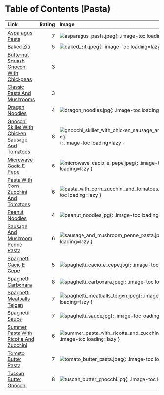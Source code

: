 # Table of Contents (Pasta)

| Link                                                                                                        |   Rating | Image                                                                                                                                           |
|:------------------------------------------------------------------------------------------------------------|---------:|:------------------------------------------------------------------------------------------------------------------------------------------------|
| [Asparagus Pasta](./asparagus_pasta.md)                                                                     |        7 | ![asparagus_pasta.jpeg](./asparagus_pasta.jpeg){: .image-toc loading=lazy }                                                                     |
| [Baked Ziti](./baked_ziti.md)                                                                               |        5 | ![baked_ziti.jpeg](./baked_ziti.jpeg){: .image-toc loading=lazy }                                                                               |
| [Butternut Squash Gnocchi With Chickpeas](./butternut_squash_gnocchi_with_chickpeas.md)                     |        3 | <!-- TODO: Capture image -->                                                                                                                    |
| [Classic Pasta And Mushrooms](./classic_pasta_and_mushrooms.md)                                             |        3 | <!-- TODO: Capture image -->                                                                                                                    |
| [Dragon Noodles](./dragon_noodles.md)                                                                       |        4 | ![dragon_noodles.jpg](./dragon_noodles.jpg){: .image-toc loading=lazy }                                                                         |
| [Gnocchi Skillet With Chicken Sausage And Tomatoes](./gnocchi_skillet_with_chicken_sausage_and_tomatoes.md) |        8 | ![gnocchi_skillet_with_chicken_sausage_and_tomatoes.jpeg](./gnocchi_skillet_with_chicken_sausage_and_tomatoes.jpeg){: .image-toc loading=lazy } |
| [Microwave Cacio E Pepe](./microwave_cacio_e_pepe.md)                                                       |        6 | ![microwave_cacio_e_pepe.jpeg](./microwave_cacio_e_pepe.jpeg){: .image-toc loading=lazy }                                                       |
| [Pasta With Corn Zucchini And Tomatoes](./pasta_with_corn_zucchini_and_tomatoes.md)                         |        6 | ![pasta_with_corn_zucchini_and_tomatoes.jpeg](./pasta_with_corn_zucchini_and_tomatoes.jpeg){: .image-toc loading=lazy }                         |
| [Peanut Noodles](./peanut_noodles.md)                                                                       |        4 | ![peanut_noodles.jpg](./peanut_noodles.jpg){: .image-toc loading=lazy }                                                                         |
| [Sausage And Mushroom Penne Pasta](./sausage_and_mushroom_penne_pasta.md)                                   |        6 | ![sausage_and_mushroom_penne_pasta.jpg](./sausage_and_mushroom_penne_pasta.jpg){: .image-toc loading=lazy }                                     |
| [Spaghetti Cacio E Cepe](./spaghetti_cacio_e_cepe.md)                                                       |        5 | ![spaghetti_cacio_e_cepe.jpg](./spaghetti_cacio_e_cepe.jpg){: .image-toc loading=lazy }                                                         |
| [Spaghetti Carbonara](./spaghetti_carbonara.md)                                                             |        8 | ![spaghetti_carbonara.jpeg](./spaghetti_carbonara.jpeg){: .image-toc loading=lazy }                                                             |
| [Spaghetti Meatballs Teigen](./spaghetti_meatballs_teigen.md)                                               |        7 | ![spaghetti_meatballs_teigen.jpeg](./spaghetti_meatballs_teigen.jpeg){: .image-toc loading=lazy }                                               |
| [Spaghetti Sauce](./spaghetti_sauce.md)                                                                     |        7 | ![spaghetti_sauce.jpg](./spaghetti_sauce.jpg){: .image-toc loading=lazy }                                                                       |
| [Summer Pasta With Ricotta And Zucchini](./summer_pasta_with_ricotta_and_zucchini.md)                       |        6 | ![summer_pasta_with_ricotta_and_zucchini.jpeg](./summer_pasta_with_ricotta_and_zucchini.jpeg){: .image-toc loading=lazy }                       |
| [Tomato Butter Pasta](./tomato_butter_pasta.md)                                                             |        7 | ![tomato_butter_pasta.jpeg](./tomato_butter_pasta.jpeg){: .image-toc loading=lazy }                                                             |
| [Tuscan Butter Gnocchi](./tuscan_butter_gnocchi.md)                                                         |        8 | ![tuscan_butter_gnocchi.jpg](./tuscan_butter_gnocchi.jpg){: .image-toc loading=lazy }                                                           |
